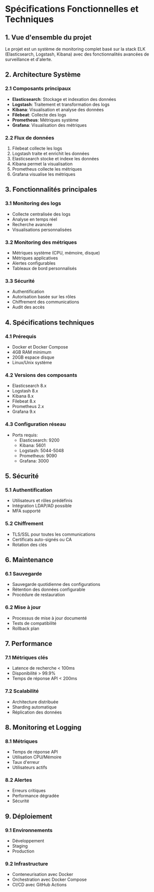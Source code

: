 # Spécifications Fonctionnelles et Techniques

## 1. Vue d'ensemble du projet
Le projet est un système de monitoring complet basé sur la stack ELK (Elasticsearch, Logstash, Kibana) avec des fonctionnalités avancées de surveillance et d'alerte.

## 2. Architecture Système
### 2.1 Composants principaux
- **Elasticsearch**: Stockage et indexation des données
- **Logstash**: Traitement et transformation des logs
- **Kibana**: Visualisation et analyse des données
- **Filebeat**: Collecte des logs
- **Prometheus**: Métriques système
- **Grafana**: Visualisation des métriques

### 2.2 Flux de données
1. Filebeat collecte les logs
2. Logstash traite et enrichit les données
3. Elasticsearch stocke et indexe les données
4. Kibana permet la visualisation
5. Prometheus collecte les métriques
6. Grafana visualise les métriques

## 3. Fonctionnalités principales
### 3.1 Monitoring des logs
- Collecte centralisée des logs
- Analyse en temps réel
- Recherche avancée
- Visualisations personnalisées

### 3.2 Monitoring des métriques
- Métriques système (CPU, mémoire, disque)
- Métriques applicatives
- Alertes configurables
- Tableaux de bord personnalisés

### 3.3 Sécurité
- Authentification
- Autorisation basée sur les rôles
- Chiffrement des communications
- Audit des accès

## 4. Spécifications techniques
### 4.1 Prérequis
- Docker et Docker Compose
- 4GB RAM minimum
- 20GB espace disque
- Linux/Unix système

### 4.2 Versions des composants
- Elasticsearch 8.x
- Logstash 8.x
- Kibana 8.x
- Filebeat 8.x
- Prometheus 2.x
- Grafana 9.x

### 4.3 Configuration réseau
- Ports requis:
  - Elasticsearch: 9200
  - Kibana: 5601
  - Logstash: 5044-5048
  - Prometheus: 9090
  - Grafana: 3000

## 5. Sécurité
### 5.1 Authentification
- Utilisateurs et rôles prédéfinis
- Intégration LDAP/AD possible
- MFA supporté

### 5.2 Chiffrement
- TLS/SSL pour toutes les communications
- Certificats auto-signés ou CA
- Rotation des clés

## 6. Maintenance
### 6.1 Sauvegarde
- Sauvegarde quotidienne des configurations
- Rétention des données configurable
- Procédure de restauration

### 6.2 Mise à jour
- Processus de mise à jour documenté
- Tests de compatibilité
- Rollback plan

## 7. Performance
### 7.1 Métriques clés
- Latence de recherche < 100ms
- Disponibilité > 99.9%
- Temps de réponse API < 200ms

### 7.2 Scalabilité
- Architecture distribuée
- Sharding automatique
- Réplication des données

## 8. Monitoring et Logging

### 8.1 Métriques
- Temps de réponse API
- Utilisation CPU/Mémoire
- Taux d'erreur
- Utilisateurs actifs

### 8.2 Alertes
- Erreurs critiques
- Performance dégradée
- Sécurité

## 9. Déploiement

### 9.1 Environnements
- Développement
- Staging
- Production

### 9.2 Infrastructure
- Conteneurisation avec Docker
- Orchestration avec Docker Compose
- CI/CD avec GitHub Actions 